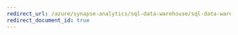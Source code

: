 ```yaml
---
redirect_url: /azure/synapse-analytics/sql-data-warehouse/sql-data-warehouse-install-visual-studio
redirect_document_id: true
---
```

